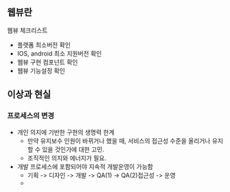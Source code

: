## 웹뷰란

웹뷰 체크리스트
 - 플랫폼 최소버전 확인
 - IOS, android 최소 지원버전 확인
 - 웹뷰 구현 컴포넌트 확인
 - 웹뷰 기능설정 확인
## 이상과 현실

### 프로세스의 변경
- 개인 의지에 기반한 구현의 생명력 한계
  - 만약 유지보수 인원이 바뀌거나 했을 때, 서비스의 접근성 수준을 올리거나 유지할 수 있을 것인가에 대한 고민.
  - 조직적인 의지와 에너지가 필요.
- 개발 프로세스에 포함되어야 지속적 개발운영이 가능함
  - 기획 -> 디자인 -> 개발 -> QA(1) -> QA(2)접근성 -> 운영
  - 